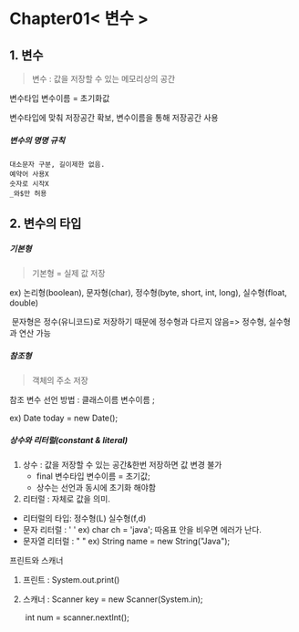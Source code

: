 # Chapter01< 변수 >

## 1. 변수

> 변수 : 값을 저장할 수 있는 메모리상의 공간

변수타입 변수이름  = 초기화값

변수타입에 맞춰 저장공간 확보, 변수이름을 통해 저장공간 사용

##### 변수의 명명 규칙

~~~ 
대소문자 구분, 길이제한 없음.
예약어 사용X
숫자로 시작X
_와$만 허용
~~~

## 2. 변수의 타입

##### 기본형

> 기본형 = 실제 값 저장

ex) 논리형(boolean), 문자형(char), 정수형(byte, short, int, long), 실수형(float, double)

​	 문자형은 정수(유니코드)로 저장하기 때문에 정수형과 다르지 않음=> 정수형, 실수형과 연산 가능

##### 참조형

> 객체의 주소 저장

참조 변수 선언 방법 : 클래스이름 변수이름 ;

ex)  Date today = new Date();

##### 상수와 리터럴(constant & literal)

1. 상수  : 값을 저장할 수 있는 공간&한번 저장하면 값 변경 불가
   - final 변수타입 변수이름 = 초기값;
   - 상수는 선언과 동시에 초기화 해야함
2.  리터럴 : 자체로 값을 의미.
   - 리터럴의 타입: 정수형(L) 실수형(f,d) 
   - 문자 리터럴 : ' ' ex) char ch = 'java'; 따옴표 안을 비우면 에러가 난다. 
   - 문자열 리터럴 : " " ex) String name = new String("Java");



프린트와 스캐너

1. 프린트  :  System.out.print() 

2. 스캐너  : Scanner key = new Scanner(System.in);

   ​                int num = scanner.nextInt();









